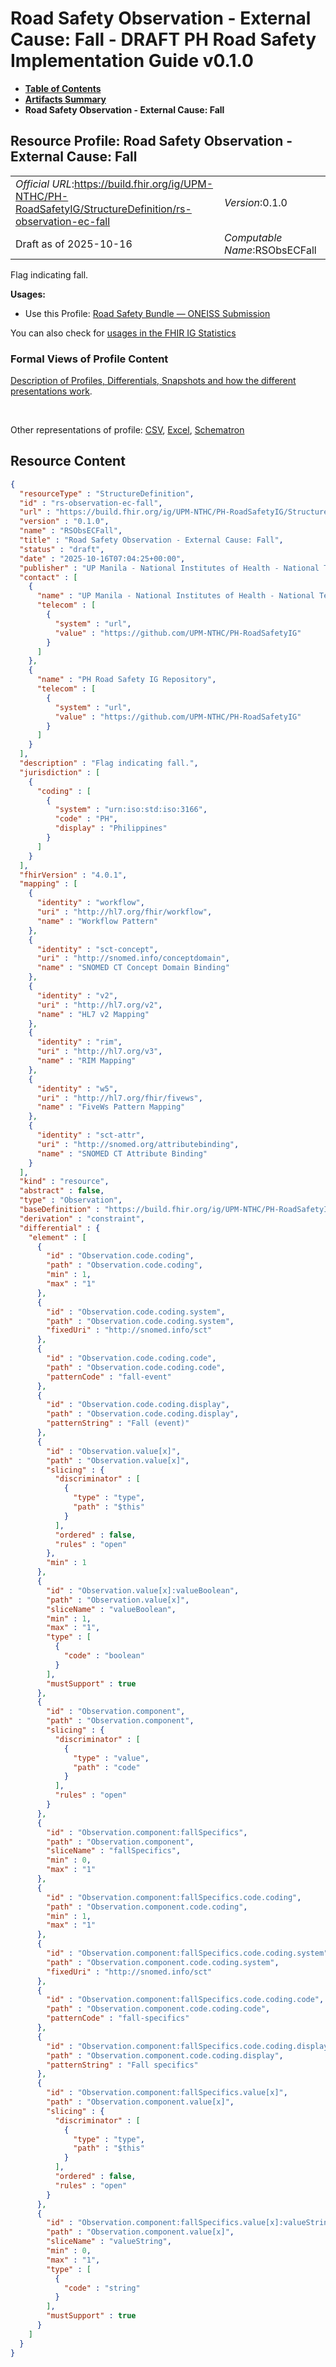 # Road Safety Observation - External Cause: Fall - DRAFT PH Road Safety Implementation Guide v0.1.0

* [**Table of Contents**](toc.md)
* [**Artifacts Summary**](artifacts.md)
* **Road Safety Observation - External Cause: Fall**

## Resource Profile: Road Safety Observation - External Cause: Fall 

| | |
| :--- | :--- |
| *Official URL*:https://build.fhir.org/ig/UPM-NTHC/PH-RoadSafetyIG/StructureDefinition/rs-observation-ec-fall | *Version*:0.1.0 |
| Draft as of 2025-10-16 | *Computable Name*:RSObsECFall |

 
Flag indicating fall. 

**Usages:**

* Use this Profile: [Road Safety Bundle — ONEISS Submission](StructureDefinition-rs-bundle-oneiss.md)

You can also check for [usages in the FHIR IG Statistics](https://packages2.fhir.org/xig/example.fhir.ph.roadsafety|current/StructureDefinition/rs-observation-ec-fall)

### Formal Views of Profile Content

 [Description of Profiles, Differentials, Snapshots and how the different presentations work](http://build.fhir.org/ig/FHIR/ig-guidance/readingIgs.html#structure-definitions). 

 

Other representations of profile: [CSV](StructureDefinition-rs-observation-ec-fall.csv), [Excel](StructureDefinition-rs-observation-ec-fall.xlsx), [Schematron](StructureDefinition-rs-observation-ec-fall.sch) 



## Resource Content

```json
{
  "resourceType" : "StructureDefinition",
  "id" : "rs-observation-ec-fall",
  "url" : "https://build.fhir.org/ig/UPM-NTHC/PH-RoadSafetyIG/StructureDefinition/rs-observation-ec-fall",
  "version" : "0.1.0",
  "name" : "RSObsECFall",
  "title" : "Road Safety Observation - External Cause: Fall",
  "status" : "draft",
  "date" : "2025-10-16T07:04:25+00:00",
  "publisher" : "UP Manila - National Institutes of Health - National Telehealth Center",
  "contact" : [
    {
      "name" : "UP Manila - National Institutes of Health - National Telehealth Center",
      "telecom" : [
        {
          "system" : "url",
          "value" : "https://github.com/UPM-NTHC/PH-RoadSafetyIG"
        }
      ]
    },
    {
      "name" : "PH Road Safety IG Repository",
      "telecom" : [
        {
          "system" : "url",
          "value" : "https://github.com/UPM-NTHC/PH-RoadSafetyIG"
        }
      ]
    }
  ],
  "description" : "Flag indicating fall.",
  "jurisdiction" : [
    {
      "coding" : [
        {
          "system" : "urn:iso:std:iso:3166",
          "code" : "PH",
          "display" : "Philippines"
        }
      ]
    }
  ],
  "fhirVersion" : "4.0.1",
  "mapping" : [
    {
      "identity" : "workflow",
      "uri" : "http://hl7.org/fhir/workflow",
      "name" : "Workflow Pattern"
    },
    {
      "identity" : "sct-concept",
      "uri" : "http://snomed.info/conceptdomain",
      "name" : "SNOMED CT Concept Domain Binding"
    },
    {
      "identity" : "v2",
      "uri" : "http://hl7.org/v2",
      "name" : "HL7 v2 Mapping"
    },
    {
      "identity" : "rim",
      "uri" : "http://hl7.org/v3",
      "name" : "RIM Mapping"
    },
    {
      "identity" : "w5",
      "uri" : "http://hl7.org/fhir/fivews",
      "name" : "FiveWs Pattern Mapping"
    },
    {
      "identity" : "sct-attr",
      "uri" : "http://snomed.org/attributebinding",
      "name" : "SNOMED CT Attribute Binding"
    }
  ],
  "kind" : "resource",
  "abstract" : false,
  "type" : "Observation",
  "baseDefinition" : "https://build.fhir.org/ig/UPM-NTHC/PH-RoadSafetyIG/StructureDefinition/rs-observation",
  "derivation" : "constraint",
  "differential" : {
    "element" : [
      {
        "id" : "Observation.code.coding",
        "path" : "Observation.code.coding",
        "min" : 1,
        "max" : "1"
      },
      {
        "id" : "Observation.code.coding.system",
        "path" : "Observation.code.coding.system",
        "fixedUri" : "http://snomed.info/sct"
      },
      {
        "id" : "Observation.code.coding.code",
        "path" : "Observation.code.coding.code",
        "patternCode" : "fall-event"
      },
      {
        "id" : "Observation.code.coding.display",
        "path" : "Observation.code.coding.display",
        "patternString" : "Fall (event)"
      },
      {
        "id" : "Observation.value[x]",
        "path" : "Observation.value[x]",
        "slicing" : {
          "discriminator" : [
            {
              "type" : "type",
              "path" : "$this"
            }
          ],
          "ordered" : false,
          "rules" : "open"
        },
        "min" : 1
      },
      {
        "id" : "Observation.value[x]:valueBoolean",
        "path" : "Observation.value[x]",
        "sliceName" : "valueBoolean",
        "min" : 1,
        "max" : "1",
        "type" : [
          {
            "code" : "boolean"
          }
        ],
        "mustSupport" : true
      },
      {
        "id" : "Observation.component",
        "path" : "Observation.component",
        "slicing" : {
          "discriminator" : [
            {
              "type" : "value",
              "path" : "code"
            }
          ],
          "rules" : "open"
        }
      },
      {
        "id" : "Observation.component:fallSpecifics",
        "path" : "Observation.component",
        "sliceName" : "fallSpecifics",
        "min" : 0,
        "max" : "1"
      },
      {
        "id" : "Observation.component:fallSpecifics.code.coding",
        "path" : "Observation.component.code.coding",
        "min" : 1,
        "max" : "1"
      },
      {
        "id" : "Observation.component:fallSpecifics.code.coding.system",
        "path" : "Observation.component.code.coding.system",
        "fixedUri" : "http://snomed.info/sct"
      },
      {
        "id" : "Observation.component:fallSpecifics.code.coding.code",
        "path" : "Observation.component.code.coding.code",
        "patternCode" : "fall-specifics"
      },
      {
        "id" : "Observation.component:fallSpecifics.code.coding.display",
        "path" : "Observation.component.code.coding.display",
        "patternString" : "Fall specifics"
      },
      {
        "id" : "Observation.component:fallSpecifics.value[x]",
        "path" : "Observation.component.value[x]",
        "slicing" : {
          "discriminator" : [
            {
              "type" : "type",
              "path" : "$this"
            }
          ],
          "ordered" : false,
          "rules" : "open"
        }
      },
      {
        "id" : "Observation.component:fallSpecifics.value[x]:valueString",
        "path" : "Observation.component.value[x]",
        "sliceName" : "valueString",
        "min" : 0,
        "max" : "1",
        "type" : [
          {
            "code" : "string"
          }
        ],
        "mustSupport" : true
      }
    ]
  }
}

```
